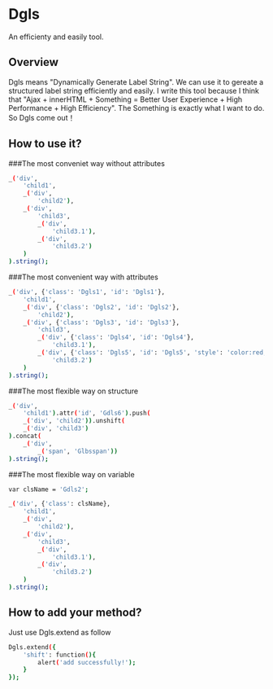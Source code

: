Dgls
==================================================
An efficienty and easily tool.

Overview
--------------------------------------------------

Dgls means "Dynamically Generate Label String". We can use it to gereate a structured label string efficiently and easily.
I write this tool because I think that "Ajax + innerHTML + Something = Better User Experience + High Performance + High Efficiency".
The Something is exactly what I want to do. So Dgls come out！

How to use it?
--------------------------------------------------

###The most conveniet way without attributes
```bash
_('div',
    'child1',
    _('div',
        'child2'),
    _('div',
        'child3',
        _('div',
            'child3.1'),
        _('div',
            'child3.2')
    )
).string();
```

###The most convenient way with attributes
```bash
_('div', {'class': 'Dgls1', 'id': 'Dgls1'},
    'child1',
    _('div', {'class': 'Dgls2', 'id': 'Dgls2'},
        'child2'),
    _('div', {'class': 'Dgls3', 'id': 'Dgls3'},
        'child3',
        _('div', {'class': 'Dgls4', 'id': 'Dgls4'},
            'child3.1'),
        _('div', {'class': 'Dgls5', 'id': 'Dgls5', 'style': 'color:red;'},
            'child3.2')
    )
).string();
```

###The most flexible way on structure
```bash
_('div',
    'child1').attr('id', 'Gdls6').push(
    _('div', 'child2')).unshift(
    _('div', 'child3')
).concat(
    _('div',
        _('span', 'Glbsspan'))
).string();
```

###The most flexible way on variable
```bash
var clsName = 'Gdls2';

_('div', {'class': clsName},
    'child1',
    _('div',
        'child2'),
    _('div',
        'child3',
        _('div',
            'child3.1'),
        _('div',
            'child3.2')
    )
).string();
```

How to add your method?
----------------------------------------------

Just use Dgls.extend as follow
```bash
Dgls.extend({
    'shift': function(){
        alert('add successfully!');     
    }
});
```
